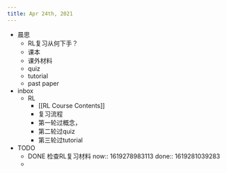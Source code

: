 ```yaml
---
title: Apr 24th, 2021
---
```


- 晨思
	- RL复习从何下手？
	- 课本
	- 课外材料
	- quiz
	- tutorial
	- past paper
- inbox
	- RL
		- [[RL Course Contents]]
		- 复习流程
		- 第一轮过概念，
		- 第二轮过quiz
		- 第三轮过tutorial
- TODO
	- DONE 检查RL复习材料
	  now:: 1619278983113
	  done:: 1619281039283
	-